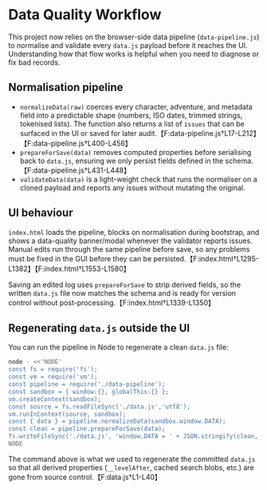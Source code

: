 # Data Quality Workflow

This project now relies on the browser-side data pipeline (`data-pipeline.js`) to
normalise and validate every `data.js` payload before it reaches the UI.
Understanding how that flow works is helpful when you need to diagnose or fix
bad records.

## Normalisation pipeline

* `normalizeData(raw)` coerces every character, adventure, and metadata field
  into a predictable shape (numbers, ISO dates, trimmed strings, tokenised
  lists). The function also returns a list of `issues` that can be surfaced in
  the UI or saved for later audit.【F:data-pipeline.js†L17-L212】【F:data-pipeline.js†L400-L456】
* `prepareForSave(data)` removes computed properties before serialising back to
  `data.js`, ensuring we only persist fields defined in the schema.【F:data-pipeline.js†L431-L448】
* `validateData(data)` is a light-weight check that runs the normaliser on a
  cloned payload and reports any issues without mutating the original.

## UI behaviour

`index.html` loads the pipeline, blocks on normalisation during bootstrap, and
shows a data-quality banner/modal whenever the validator reports issues. Manual
edits run through the same pipeline before save, so any problems must be fixed
in the GUI before they can be persisted.【F:index.html†L1295-L1382】【F:index.html†L1553-L1580】

Saving an edited log uses `prepareForSave` to strip derived fields, so the
written `data.js` file now matches the schema and is ready for version control
without post-processing.【F:index.html†L1339-L1350】

## Regenerating `data.js` outside the UI

You can run the pipeline in Node to regenerate a clean `data.js` file:

```bash
node - <<'NODE'
const fs = require('fs');
const vm = require('vm');
const pipeline = require('./data-pipeline');
const sandbox = { window:{}, globalThis:{} };
vm.createContext(sandbox);
const source = fs.readFileSync('./data.js','utf8');
vm.runInContext(source, sandbox);
const { data } = pipeline.normalizeData(sandbox.window.DATA);
const clean = pipeline.prepareForSave(data);
fs.writeFileSync('./data.js', 'window.DATA = ' + JSON.stringify(clean, null, 2) + ';\n');
NODE
```

The command above is what we used to regenerate the committed `data.js` so that
all derived properties (`__levelAfter`, cached search blobs, etc.) are gone from
source control.【F:data.js†L1-L40】

